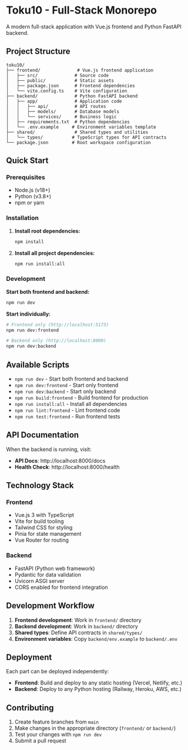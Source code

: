# Toku10 - Full-Stack Monorepo

A modern full-stack application with Vue.js frontend and Python FastAPI backend.

## Project Structure

```
toku10/
├── frontend/              # Vue.js frontend application
│   ├── src/              # Source code
│   ├── public/           # Static assets
│   ├── package.json      # Frontend dependencies
│   └── vite.config.ts    # Vite configuration
├── backend/              # Python FastAPI backend
│   ├── app/              # Application code
│   │   ├── api/          # API routes
│   │   ├── models/       # Database models
│   │   └── services/     # Business logic
│   ├── requirements.txt  # Python dependencies
│   └── .env.example     # Environment variables template
├── shared/               # Shared types and utilities
│   └── types/           # TypeScript types for API contracts
└── package.json         # Root workspace configuration
```

## Quick Start

### Prerequisites

- Node.js (v18+)
- Python (v3.8+)
- npm or yarn

### Installation

1. **Install root dependencies:**

   ```bash
   npm install
   ```

2. **Install all project dependencies:**
   ```bash
   npm run install:all
   ```

### Development

**Start both frontend and backend:**

```bash
npm run dev
```

**Start individually:**

```bash
# Frontend only (http://localhost:5173)
npm run dev:frontend

# Backend only (http://localhost:8000)
npm run dev:backend
```

## Available Scripts

- `npm run dev` - Start both frontend and backend
- `npm run dev:frontend` - Start only frontend
- `npm run dev:backend` - Start only backend
- `npm run build:frontend` - Build frontend for production
- `npm run install:all` - Install all dependencies
- `npm run lint:frontend` - Lint frontend code
- `npm run test:frontend` - Run frontend tests

## API Documentation

When the backend is running, visit:

- **API Docs**: http://localhost:8000/docs
- **Health Check**: http://localhost:8000/health

## Technology Stack

### Frontend

- Vue.js 3 with TypeScript
- Vite for build tooling
- Tailwind CSS for styling
- Pinia for state management
- Vue Router for routing

### Backend

- FastAPI (Python web framework)
- Pydantic for data validation
- Uvicorn ASGI server
- CORS enabled for frontend integration

## Development Workflow

1. **Frontend development**: Work in `frontend/` directory
2. **Backend development**: Work in `backend/` directory
3. **Shared types**: Define API contracts in `shared/types/`
4. **Environment variables**: Copy `backend/env.example` to `backend/.env`

## Deployment

Each part can be deployed independently:

- **Frontend**: Build and deploy to any static hosting (Vercel, Netlify, etc.)
- **Backend**: Deploy to any Python hosting (Railway, Heroku, AWS, etc.)

## Contributing

1. Create feature branches from `main`
2. Make changes in the appropriate directory (`frontend/` or `backend/`)
3. Test your changes with `npm run dev`
4. Submit a pull request
